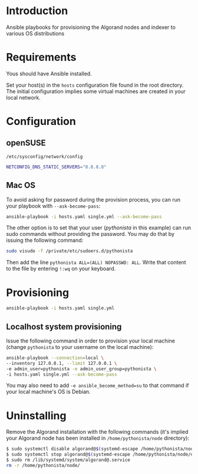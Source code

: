 # Introduction

Ansible playbooks for provisioning the Algorand nodes and indexer to various OS distributions


# Requirements

Yous should have Ansible installed.




Set your host(s) in the `hosts` configuration file found in the root directory. The initial configuration implies some virtual machines are created in your local network.

# Configuration

## openSUSE

`/etc/sysconfig/network/config`
```bash
NETCONFIG_DNS_STATIC_SERVERS="8.8.8.8"
```

## Mac OS

To avoid asking for password during the provision process, you can run your playbook with `--ask-become-pass`:

```bash
ansible-playbook -i hosts.yaml single.yml --ask-become-pass
```

The other option is to set that your user (*pythonista* in this example) can run sudo commands without providing the password. You may do that by issuing the following command:

```bash
sudo visudo -f /private/etc/sudoers.d/pythonista
```

Then add the line `pythonista ALL=(ALL) NOPASSWD: ALL`. Write that content to the file by entering `!:wq` on your keyboard.


# Provisioning


```bash
ansible-playbook -i hosts.yaml single.yml
```

## Localhost system provisioning

Issue the following command in order to provision your local machine (change `pythonista` to your username on the local machine):

```bash
ansible-playbook --connection=local \
--inventory 127.0.0.1, --limit 127.0.0.1 \
-e admin_user=pythonista -e admin_user_group=pythonista \
-i hosts.yaml single.yml --ask-become-pass
```

You may also need to add `-e ansible_become_method=su` to that command if your local machine's OS is Debian.


# Uninstalling

Remove the Algorand installation with the following commands
(it's implied your Algorand node has been installed in `/home/pythonista/node` directory):

```bash
$ sudo systemctl disable algorand@$(systemd-escape /home/pythonista/node/data)
$ sudo systemctl stop algorand@$(systemd-escape /home/pythonista/node/data)
$ sudo rm /lib/systemd/system/algorand@.service
rm -r /home/pythonista/node/
```
